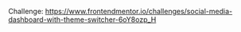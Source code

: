 Challenge: https://www.frontendmentor.io/challenges/social-media-dashboard-with-theme-switcher-6oY8ozp_H
